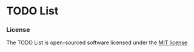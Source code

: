 TODO List
=========





### License

The TODO List is open-sourced software licensed under the [MIT license](http://opensource.org/licenses/MIT)

